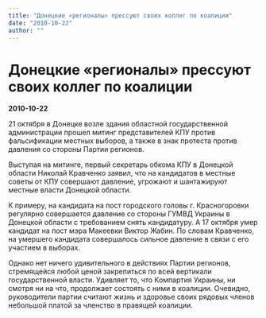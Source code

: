 ```yaml
---
title: "Донецкие «регионалы» прессуют своих коллег по коалиции"
date: "2010-10-22"
author: ""
---
```


# Донецкие «регионалы» прессуют своих коллег по коалиции

**2010-10-22** 

21 октября в Донецке возле здания областной государственной администрации прошел митинг представителей КПУ против фальсификации местных выборов, а также в знак протеста против давления со стороны Партии регионов. 

 

 Выступая на митинге, первый секретарь обкома КПУ в Донецкой области Николай Кравченко заявил, что на кандидатов в местные советы от КПУ совершают давление, угрожают и шантажируют местные власти Донецкой области.

К примеру, на кандидата на пост городского головы г. Красногоровки регулярно совершается давление со стороны ГУМВД Украины в Донецкой области с требованием снять кандидатуру. А 17 октября умер кандидат на пост мэра Макеевки Виктор Жабин. По словам Кравченко, на умершего кандидата совершалось сильное давление в связи с его участием в выборах.

Однако нет ничего удивительного в действиях Партии регионов, стремящейся любой ценой закрепиться по всей вертикали государственной власти. Удивляет то, что Компартия Украины, ни смотря ни на что, продолжает состоять с ними в коалиции. Очевидно, руководители партии считают жизнь и здоровье своих рядовых членов небольшой платой за членство в правящей коалиции.